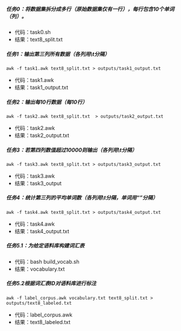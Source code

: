 ##### 任务0：将数据集拆分成多行（原始数据集仅有一行），每行包含10个单词（列）。
- 代码：task0.sh
- 结果：text8_split.txt

##### 任务1：输出第三列所有数据（各列用\t分隔）
```
awk -f task1.awk text8_split.txt > outputs/task1_output.txt
```
- 代码：task1.awk
- 结果：task1_output.txt

##### 任务2：输出每10行数据（每10行）
```
awk -f task2.awk text8_split.txt  > outputs/task2_output.txt
```
- 代码：task2.awk
- 结果：task2_output.txt

##### 任务3：若第四列数值超过10000则输出（各列用\t分隔）
```
awk -f task3.awk text8_split.txt > outputs/task3_output.txt
```
- 代码：task3.awk
- 结果：task3_output

##### 任务4：统计第三列的平均单词数（各列用\t分隔，单词用“”分隔）
```
awk -f task4.awk text8_split.txt > outputs/task4_output.txt
```
- 代码：task4.awk
- 结果：task4_output.txt

##### 任务5.1：为给定语料库构建词汇表
- 代码：bash build_vocab.sh
- 结果：vocabulary.txt

##### 任务5.2根据词汇表ID对语料库进行标注
```
awk -f label_corpus.awk vocabulary.txt text8_split.txt > outputs/text8_labeled.txt
```
- 代码：label_corpus.awk
- 结果：text8_labeled.txt


